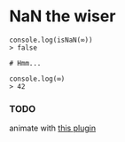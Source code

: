 # NaN the wiser #

```
console.log(isNaN(∞))
> false

# Hmm...

console.log(∞)
> 42
```

### TODO ###

animate with [this plugin](http://www.jqueryscript.net/text/jQuery-Plugin-To-Simulate-Human-Typing-typetype.html)